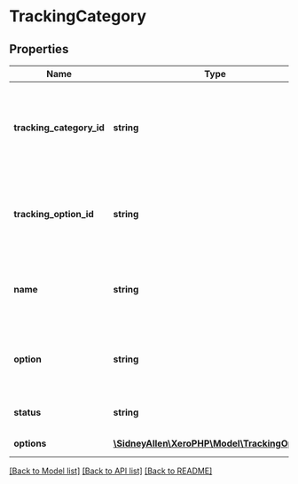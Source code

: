 # TrackingCategory

## Properties
Name | Type | Description | Notes
------------ | ------------- | ------------- | -------------
**tracking_category_id** | **string** | The Xero identifier for a tracking category e.g. 297c2dc5-cc47-4afd-8ec8-74990b8761e9 | [optional] 
**tracking_option_id** | **string** | The Xero identifier for a tracking option e.g. dc54c220-0140-495a-b925-3246adc0075f | [optional] 
**name** | **string** | The name of the tracking category e.g. Department, Region (max length &#x3D; 100) | [optional] 
**option** | **string** | The option name of the tracking option e.g. East, West (max length &#x3D; 100) | [optional] 
**status** | **string** | The status of a tracking category | [optional] 
**options** | [**\SidneyAllen\XeroPHP\Model\TrackingOption[]**](TrackingOption.md) | See Tracking Options | [optional] 

[[Back to Model list]](../README.md#documentation-for-models) [[Back to API list]](../README.md#documentation-for-api-endpoints) [[Back to README]](../README.md)


